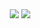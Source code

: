 <div align="center">
  <img src="https://github-readme-stats.vercel.app/api?username=pha-ran&show_icons=true&theme=tokyonight">
  <img src="http://mazassumnida.wtf/api/v2/generate_badge?boj=soft18">
</div>

<!--
**pha-ran/pha-ran** is a ✨ _special_ ✨ repository because its `README.md` (this file) appears on your GitHub profile.

Here are some ideas to get you started:

- 🔭 I’m currently working on ...
- 🌱 I’m currently learning ...
- 👯 I’m looking to collaborate on ...
- 🤔 I’m looking for help with ...
- 💬 Ask me about ...
- 📫 How to reach me: ...
- 😄 Pronouns: ...
- ⚡ Fun fact: ...
-->
